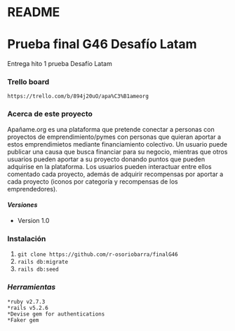 # README

# Prueba final G46 Desafío Latam

Entrega hito 1 prueba Desafío Latam

### **Trello board**
`https://trello.com/b/894j20uO/apa%C3%B1ameorg`
### **Acerca de este proyecto**
Apañame.org es una plataforma que pretende conectar a personas con proyectos de emprendimiento/pymes con personas que quieran aportar a estos emprendimietos mediante financiamiento colectivo. Un usuario puede publicar una causa que busca financiar para su negocio, mientras que otros usuarios pueden aportar a su proyecto donando puntos que pueden adquirise en la plataforma. Los usuarios pueden interactuar entre ellos comentado cada proyecto, además de adquirir recompensas por aportar a cada proyecto (iconos por categoría y recompensas de los emprendedores).

#### *Versiones*
- Version 1.0 
### **Instalación**
  1. `git clone https://github.com/r-osoriobarra/finalG46`
  2. `rails db:migrate`
  3. `rails db:seed`
### *Herramientas*
    *ruby v2.7.3
    *rails v5.2.6
    *Devise gem for authentications
    *Faker gem
